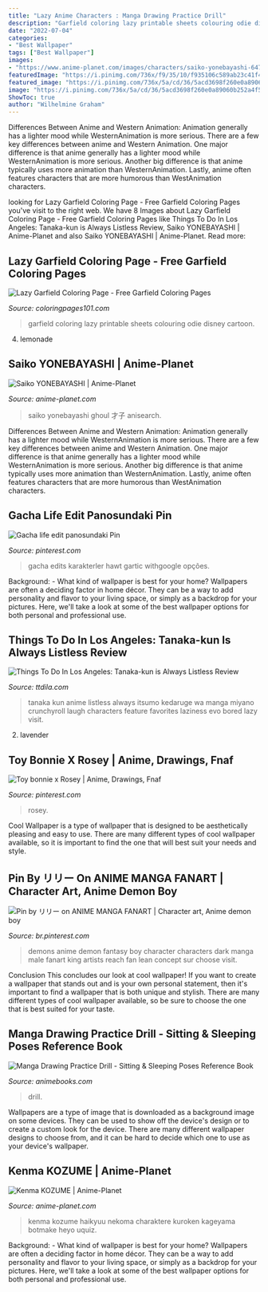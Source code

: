 ```yaml
---
title: "Lazy Anime Characters : Manga Drawing Practice Drill"
description: "Garfield coloring lazy printable sheets colouring odie disney cartoon"
date: "2022-07-04"
categories:
- "Best Wallpaper"
tags: ["Best Wallpaper"]
images:
- "https://www.anime-planet.com/images/characters/saiko-yonebayashi-64753.jpg"
featuredImage: "https://i.pinimg.com/736x/f9/35/10/f935106c589ab23c41f4c753e9851c5b.jpg"
featured_image: "https://i.pinimg.com/736x/5a/cd/36/5acd3698f260e0a89060b252a4f5d021.jpg"
image: "https://i.pinimg.com/736x/5a/cd/36/5acd3698f260e0a89060b252a4f5d021.jpg"
ShowToc: true
author: "Wilhelmine Graham"
---
```



Differences Between Anime and Western Animation: Animation generally has a lighter mood while WesternAnimation is more serious.
There are a few key differences between anime and Western Animation. One major difference is that anime generally has a lighter mood while WesternAnimation is more serious. Another big difference is that anime typically uses more animation than WesternAnimation. Lastly, anime often features characters that are more humorous than WestAnimation characters.

	

		
looking for Lazy Garfield Coloring Page - Free Garfield Coloring Pages you've visit to the right web. We have 8 Images about Lazy Garfield Coloring Page - Free Garfield Coloring Pages like Things To Do In Los Angeles: Tanaka-kun is Always Listless Review, Saiko YONEBAYASHI | Anime-Planet and also Saiko YONEBAYASHI | Anime-Planet. Read more:
		
    
## Lazy Garfield Coloring Page - Free Garfield Coloring Pages

<img loading=lazy src="http://www.coloringpages101.com/download/5496-lazy-garfield.jpg" onerror="this.onerror=null;this.src='https://tse3.mm.bing.net/th?id=OIP.2QagwDMGBxni1EbIxcdA7wHaKZ&amp;pid=15.1';" alt="Lazy Garfield Coloring Page - Free Garfield Coloring Pages">

_Source: coloringpages101.com_

>garfield coloring lazy printable sheets colouring odie disney cartoon. 

	

4. lemonade 

    
## Saiko YONEBAYASHI | Anime-Planet

<img loading=lazy src="https://www.anime-planet.com/images/characters/saiko-yonebayashi-64753.jpg" onerror="this.onerror=null;this.src='https://tse3.mm.bing.net/th?id=OIP.mN_Sd5VAowQGHZ8hzFZOBQAAAA&amp;pid=15.1';" alt="Saiko YONEBAYASHI | Anime-Planet">

_Source: anime-planet.com_

>saiko yonebayashi ghoul 才子 anisearch. 

	

Differences Between Anime and Western Animation: Animation generally has a lighter mood while WesternAnimation is more serious.
There are a few key differences between anime and Western Animation. One major difference is that anime generally has a lighter mood while WesternAnimation is more serious. Another big difference is that anime typically uses more animation than WesternAnimation. Lastly, anime often features characters that are more humorous than WestAnimation characters.

    
## Gacha Life Edit Panosundaki Pin

<img loading=lazy src="https://i.pinimg.com/736x/5a/cd/36/5acd3698f260e0a89060b252a4f5d021.jpg" onerror="this.onerror=null;this.src='https://tse3.mm.bing.net/th?id=OIP.A_xjotA3MEJc6hbXF3AZZgHaHa&amp;pid=15.1';" alt="Gacha life edit panosundaki Pin">

_Source: pinterest.com_

>gacha edits karakterler hawt gartic withgoogle opções. 

	

Background: - What kind of wallpaper is best for your home?
Wallpapers are often a deciding factor in home décor. They can be a way to add personality and flavor to your living space, or simply as a backdrop for your pictures. Here, we'll take a look at some of the best wallpaper options for both personal and professional use.

    
## Things To Do In Los Angeles: Tanaka-kun Is Always Listless Review

<img loading=lazy src="https://1.bp.blogspot.com/-AEMkW9ny9K0/Wl-567795CI/AAAAAAAAzNA/NCDApr4t99EXKJZGGTWnaPBGCyKD-0tPQCEwYBhgL/s1600/Tanaka-kun-17.jpg" onerror="this.onerror=null;this.src='https://tse1.mm.bing.net/th?id=OIP.3k99yi784-X2o9JruQ7P7AHaEK&amp;pid=15.1';" alt="Things To Do In Los Angeles: Tanaka-kun is Always Listless Review">

_Source: ttdila.com_

>tanaka kun anime listless always itsumo kedaruge wa manga miyano crunchyroll laugh characters feature favorites laziness evo bored lazy visit. 

	

2. lavender 

    
## Toy Bonnie X Rosey | Anime, Drawings, Fnaf

<img loading=lazy src="https://i.pinimg.com/736x/c2/61/56/c26156a344b0d85c97c60c7ec4e96f2e.jpg" onerror="this.onerror=null;this.src='https://tse2.mm.bing.net/th?id=OIP.AhlWE25SLriJMI8CQAo3-wHaNL&amp;pid=15.1';" alt="Toy bonnie x Rosey | Anime, Drawings, Fnaf">

_Source: pinterest.com_

>rosey. 

	

Cool Wallpaper is a type of wallpaper that is designed to be aesthetically pleasing and easy to use. There are many different types of cool wallpaper available, so it is important to find the one that will best suit your needs and style.

    
## Pin By リリー On ANIME MANGA FANART | Character Art, Anime Demon Boy

<img loading=lazy src="https://i.pinimg.com/736x/f9/35/10/f935106c589ab23c41f4c753e9851c5b.jpg" onerror="this.onerror=null;this.src='https://tse3.mm.bing.net/th?id=OIP.Z0AjNixW8e55pubMNdxRkwHaKb&amp;pid=15.1';" alt="Pin by リリー on ANIME MANGA FANART | Character art, Anime demon boy">

_Source: br.pinterest.com_

>demons anime demon fantasy boy character characters dark manga male fanart king artists reach fan lean concept sur choose visit. 

	

Conclusion
This concludes our look at cool wallpaper! If you want to create a wallpaper that stands out and is your own personal statement, then it's important to find a wallpaper that is both unique and stylish. There are many different types of cool wallpaper available, so be sure to choose the one that is best suited for your taste.

    
## Manga Drawing Practice Drill - Sitting &amp; Sleeping Poses Reference Book

<img loading=lazy src="https://s.yimg.com/aah/animebooks-com/manga-drawing-practice-drill-sitting-sleeping-poses-reference-book-30.gif" onerror="this.onerror=null;this.src='https://tse3.mm.bing.net/th?id=OIP.X7qutjLLQkn0aoWcyc9CDwHaJ7&amp;pid=15.1';" alt="Manga Drawing Practice Drill - Sitting &amp; Sleeping Poses Reference Book">

_Source: animebooks.com_

>drill. 

	

Wallpapers are a type of image that is downloaded as a background image on some devices. They can be used to show off the device's design or to create a custom look for the device. There are many different wallpaper designs to choose from, and it can be hard to decide which one to use as your device's wallpaper.

    
## Kenma KOZUME | Anime-Planet

<img loading=lazy src="https://www.anime-planet.com/images/characters/kenma-kozume-60385.jpg" onerror="this.onerror=null;this.src='https://tse3.mm.bing.net/th?id=OIP.3ot_2O9GAv9irxuFc52OSgAAAA&amp;pid=15.1';" alt="Kenma KOZUME | Anime-Planet">

_Source: anime-planet.com_

>kenma kozume haikyuu nekoma charaktere kuroken kageyama botmake heyo uquiz. 

	

Background: - What kind of wallpaper is best for your home?
Wallpapers are often a deciding factor in home décor. They can be a way to add personality and flavor to your living space, or simply as a backdrop for your pictures. Here, we'll take a look at some of the best wallpaper options for both personal and professional use.


